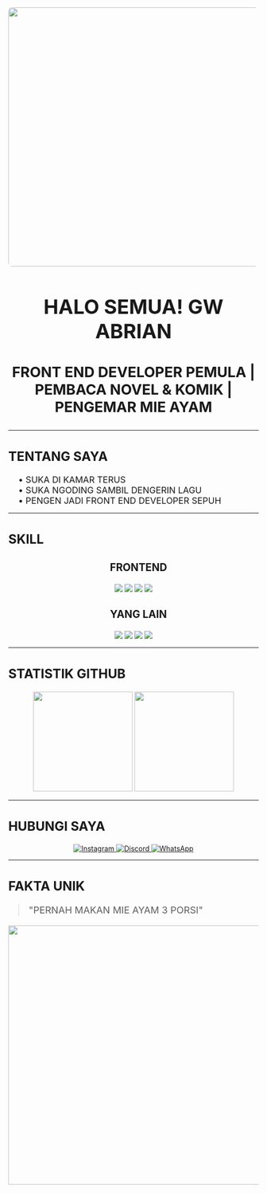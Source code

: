 <!-- ====== HEADER ====== -->
<div align="center">
  <img src="https://media.tenor.com/EwBAeK7ikJ4AAAAM/aaa-shocked.gif" width="520" style="border-radius: 8px">
  <h1 style="font-size: 2.5rem">HALO SEMUA! GW ABRIAN</h1>
  <h3 style="font-size: 1.8rem">FRONT END DEVELOPER PEMULA | PEMBACA NOVEL & KOMIK | PENGEMAR MIE AYAM</h3>
</div>

---

<!-- ====== TENTANG GW ====== -->
<div align="center">
  <h2 align="left" style="font-size: 1.6rem; font-weight: bold">TENTANG SAYA</h2>
  <div align="left" style="font-size: 1.1rem; margin-left: 20px">
    • SUKA DI KAMAR TERUS<br>
    • SUKA NGODING SAMBIL DENGERIN LAGU<br>
    • PENGEN JADI FRONT END DEVELOPER SEPUH
  </div>
</div>

---

<!-- ====== SKILL GW ====== -->
<div align="center">
  <h2 align="left" style="font-size: 1.6rem; font-weight: bold">SKILL</h2>
  
  <h3 align="center" style="font-size: 1.3rem; font-weight: bold; margin-left: 20px">FRONTEND</h3>
  <p style="margin-top: 10px">
    <img src="https://img.shields.io/badge/HTML5-E34F26?style=for-the-badge&logo=html5&logoColor=white&logoWidth=30">
    <img src="https://img.shields.io/badge/CSS3-1572B6?style=for-the-badge&logo=css3&logoColor=white&logoWidth=30">
    <img src="https://img.shields.io/badge/JavaScript-F7DF1E?style=for-the-badge&logo=javascript&logoColor=black&logoWidth=30">
    <img src="https://img.shields.io/badge/Bootstrap-563D7C?style=for-the-badge&logo=bootstrap&logoColor=white&logoWidth=30">
  </p>

  <h3 align="center" style="font-size: 1.3rem; font-weight: bold; margin-left: 20px">YANG LAIN</h3>
  <p style="margin-top: 10px">
    <img src="https://img.shields.io/badge/Figma-F24E1E?style=for-the-badge&logo=figma&logoColor=white&logoWidth=30">
    <img src="https://img.shields.io/badge/MySQL-005C84?style=for-the-badge&logo=mysql&logoColor=white&logoWidth=30">
    <img src="https://img.shields.io/badge/Linux-FCC624?style=for-the-badge&logo=linux&logoColor=black&logoWidth=30">
    <img src="https://img.shields.io/badge/GitHub-100000?style=for-the-badge&logo=github&logoColor=white&logoWidth=30">
  </p>
</div>

---

<!-- ====== STATS GITHUB ====== -->
<div align="center">
  <h2 align="left" style="font-size: 1.6rem; font-weight: bold">STATISTIK GITHUB</h2>
  <img height="200" src="https://github-readme-stats.vercel.app/api?username=mieayamm0892&show_icons=true&theme=radical">
  <img height="200" src="https://github-readme-streak-stats.herokuapp.com/?user=mieayamm0892&theme=radical">
</div>

---

<!-- ====== KONTAK ====== -->
<div align="center">
  <h2 align="left" style="font-size: 1.6rem; font-weight: bold">HUBUNGI SAYA</h2>
  <p style="margin-top: 10px">
    <a href="#" target="_blank">
      <img src="https://img.shields.io/badge/Instagram-E4405F?style=for-the-badge&logo=instagram&logoColor=white&logoWidth=25" alt="Instagram">
    </a>
    <a href="#" target="_blank">
      <img src="https://img.shields.io/badge/Discord-5865F2?style=for-the-badge&logo=discord&logoColor=white&logoWidth=25" alt="Discord"> 
    </a>
    <a href="#" target="_blank">
      <img src="https://img.shields.io/badge/WhatsApp-25D366?style=for-the-badge&logo=whatsapp&logoColor=white&logoWidth=25" alt="WhatsApp">
    </a>
  </p>
</div>

---

<!-- ====== FUN FACT ====== -->
<div>
  <h2 align="left" style="font-size: 1.6rem; font-weight: bold">FAKTA UNIK</h2>
  <blockquote style="font-size: 1.2rem; text-align: left; margin-left: 20px">"PERNAH MAKAN MIE AYAM 3 PORSI"</blockquote>
  <div align="center">
    <img src="https://media.tenor.com/YVSiUKjAvsMAAAAM/anime-nuzzle-k-on.gif" width="520">
  </div>
</div>